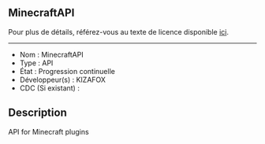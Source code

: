 ## MinecraftAPI

Pour plus de détails, référez-vous au texte de licence disponible [ici](LICENSE).

------------------------------------

- Nom : MinecraftAPI
- Type : API
- État : Progression continuelle
- Développeur(s) : KIZAFOX
- CDC (Si existant) :


## Description
API for Minecraft plugins
